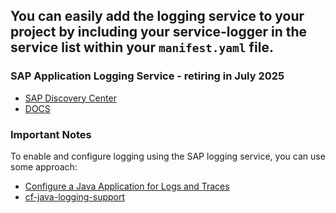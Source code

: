 ## You can easily add the logging service to your project by including your service-logger in the service list within your `manifest.yaml` file.

### SAP Application Logging Service - retiring in July 2025
* [SAP Discovery Center](https://discovery-center.cloud.sap/serviceCatalog/application-logging-service?region=all)
* [DOCS](https://help.sap.com/docs/application-logging-service)

### Important Notes
To enable and configure logging using the SAP logging service, you can use some approach:
 - [Configure a Java Application for Logs and Traces](https://help.sap.com/docs/btp/sap-business-technology-platform/configure-java-application-for-logs-and-traces)
 - [cf-java-logging-support](https://github.com/SAP/cf-java-logging-support)